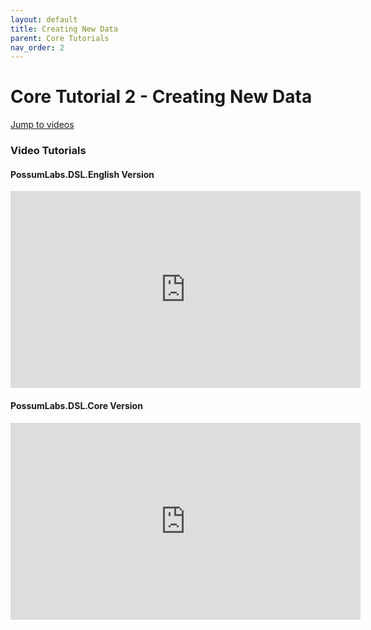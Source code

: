```yaml
---
layout: default
title: Creating New Data
parent: Core Tutorials
nav_order: 2
---
```


# Core Tutorial 2 - Creating New Data

[Jump to videos](#video-tutorials)

### Video Tutorials

#### PossumLabs.DSL.English Version

<iframe width="560" height="315" src="https://www.youtube.com/embed/Zf5m5L9_O3k" frameborder="0" allow="accelerometer; autoplay; encrypted-media; gyroscope; picture-in-picture" allowfullscreen></iframe>

#### PossumLabs.DSL.Core Version

<iframe width="560" height="315" src="https://www.youtube.com/embed/T-32lUKlhjw" frameborder="0" allow="accelerometer; autoplay; encrypted-media; gyroscope; picture-in-picture" allowfullscreen></iframe>
